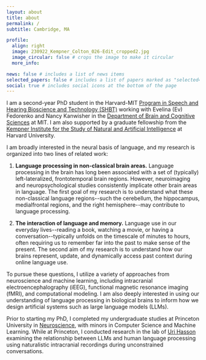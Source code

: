 ```yaml
---
layout: about
title: about
permalink: /
subtitle: Cambridge, MA

profile:
  align: right
  image: 230922_Kempner_Colton_026-Edit_cropped2.jpg
  image_circular: false # crops the image to make it circular
  more_info: 

news: false # includes a list of news items
selected_papers: false # includes a list of papers marked as "selected={true}"
social: true # includes social icons at the bottom of the page
---
```


I am a second-year PhD student in the Harvard-MIT [Program in Speech and Hearing Bioscience and Technology (SHBT)](https://shbtphd.hms.harvard.edu/) working with Evelina (Ev) Fedorenko and Nancy Kanwisher in the [Department of Brain and Cognitive Sciences](https://bcs.mit.edu/) at MIT. I am also supported by a graduate fellowship from the [Kempner Institute for the Study of Natural and Artificial Intelligence](https://kempnerinstitute.harvard.edu/) at Harvard University.

I am broadly interested in the neural basis of language, and my research is organized into two lines of related work:

1. **Language processing in non-classical brain areas.** Language processing in the brain has long been associated with a set of (typically) left-lateralized, frontotemporal brain regions. However, neuroimaging and neuropsychological studies consistently implicate other brain areas in language. The first goal of my research is to understand what these non-classical language regions--such the cerebellum, the hippocampus, medialfrontal regions, and the right hemisphere--may contribute to language processing. 

2. **The interaction of language and memory.** Language use in our everyday lives--reading a book, watching a movie, or having a conversation--typically unfolds on the timescale of minutes to hours, often requiring us to remember far into the past to make sense of the present. The second aim of my research is to understand how our brains represent, update, and dynamically access past context during online language use.

To pursue these questions, I utilize a variety of approaches from neuroscience and machine learning, including intracranial electroencephalography (iEEG), functional magnetic resonance imaging (fMRI), and computational modeling. I am also deeply interested in using our understanding of language processing in biological brains to inform how we design artificial systems such as large language models (LLMs). 

Prior to starting my PhD, I completed my undergraduate studies at Princeton University in [Neuroscience](https://pni.princeton.edu/), with minors in Computer Science and Machine Learning. While at Princeton, I conducted research in the lab of [Uri Hasson](https://hassonlab.princeton.edu/) examining the relationship between LLMs and human language processing using naturalistic intracranial recordings during unconstrained conversations.

